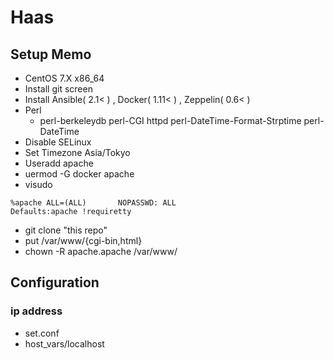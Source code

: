 # Haas

## Setup Memo
* CentOS 7.X x86_64
* Install git screen 
* Install Ansible( 2.1< ) , Docker( 1.11< ) , Zeppelin( 0.6< )
* Perl
  * perl-berkeleydb perl-CGI httpd perl-DateTime-Format-Strptime perl-DateTime
* Disable SELinux
* Set Timezone Asia/Tokyo
* Useradd apache
* uermod -G docker apache
* visudo
```
%apache ALL=(ALL)       NOPASSWD: ALL
Defaults:apache !requiretty
```
* git clone "this repo"
* put /var/www/{cgi-bin,html}
* chown -R apache.apache /var/www/

## Configuration
### ip address 
* set.conf
* host_vars/localhost
